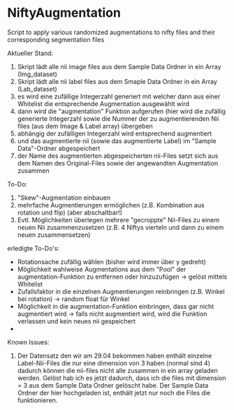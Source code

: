 # NiftyAugmentation
Script to apply various randomized augmentations to nifty files and their corresponding segmentation files


Aktueller Stand:
1. Skript lädt alle nii image files aus dem Sample Data Ordner in ein Array (Img_dataset)
2. Skript lädt alle nii label files aus dem Smaple Data Ordner in ein Array (Lab_dataset)
3. es wird eine zufällige Integerzahl generiert mit welcher dann aus einer Whitelist die entsprechende Augmentation ausgewählt wird
4. dann wird die "augmentation" Funktion aufgerufen (hier wird die zufällig generierte Integerzahl sowie die Nummer der zu augmentierenden Nii files (aus dem Image & Label array) übergeben
5. abhängig der zufälligen Integerzahl wird entsprechend augmentiert
6. und das augmentierte nii (sowie das augmentierte Label) im "Sample Data"-Ordner abgespeichert
7. der Name des augmentierten abgespeicherten nii-Files setzt sich aus dem Namen des Original-Files sowie der angewandten Augmentation zusammen


To-Do:
1. "Skew"-Augmentation einbauen
2. mehrfache Augmentierungen ermöglichen (z.B. Kombination aus rotation und flip) (aber abschaltbar!)
3. Evtl. Möglichkeiten überlegen mehrere "gecroppte" Nii-Files zu einem neuen Nii zusammenzusetzen
(z.B. 4 Niftys vierteln und dann zu einem neuen zusammensetzen)

erledigte To-Do's:
-  Rotationsache zufällig wählen (bisher wird immer über y gedreht) 
- Möglichkeit wahlweise Augmentations aus dem "Pool" der augmentation-Funktion zu entfernen oder hinzuzufügen -> gelöst mittels Whitelist
- Zufallsfaktor in die einzelnen Augmentierungen reinbringen (z.B. Winkel bei rotation) -> random float für Winkel
- Möglichkeit in die augmentation-Funktion einbringen, dass gar nicht augmentiert wird -> falls nicht augmentiert wird, wird die Funktion verlassen und kein neues nii gespeichert
- 
Known Issues:
1. Der Datensatz den wir am 29.04 bekommen haben enthält einzelne Label-Nii-Files die nur eine dimension von 3 haben (normal sind 4) dadurch können die nii-files nicht alle zusammen in ein array geladen werden. Gelöst hab ich es jetzt dadurch, dass ich die files mit dimension = 3 aus dem Sample Data Ordner gelöscht habe. Der Sample Data Ordner der hier hochgeladen ist, enthält jetzt nur noch die Files die funktionieren.
